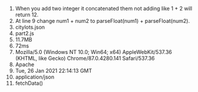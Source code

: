 1) When you add two integer it concatenated them not adding like 1 + 2 will return 12. 
2) At line 9 change num1 + num2 to parseFloat(num1) + parseFloat(num2).
3) citylots.json
4) part2.js
5) 11.7MB
6) 72ms
7) Mozilla/5.0 (Windows NT 10.0; Win64; x64) AppleWebKit/537.36 (KHTML, like Gecko) Chrome/87.0.4280.141 Safari/537.36
8) Apache
9) Tue, 26 Jan 2021 22:14:13 GMT
10) application/json
11) fetchData()